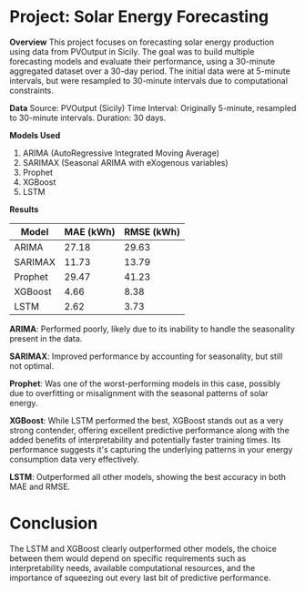 # Project: Solar Energy Forecasting
**Overview**
This project focuses on forecasting solar energy production using data from PVOutput in Sicily. The goal was to build multiple forecasting models and evaluate their performance, using a 30-minute aggregated dataset over a 30-day period. The initial data were at 5-minute intervals, but were resampled to 30-minute intervals due to computational constraints.

**Data**
Source: PVOutput (Sicily)
Time Interval: Originally 5-minute, resampled to 30-minute intervals.
Duration: 30 days.

**Models Used**
1. ARIMA (AutoRegressive Integrated Moving Average)
2. SARIMAX (Seasonal ARIMA with eXogenous variables)
3. Prophet
4. XGBoost
5. LSTM

**Results**

| Model   | MAE (kWh) | RMSE (kWh) |
|---------|-----------|------------|
| ARIMA   | 27.18     | 29.63      |
| SARIMAX | 11.73     | 13.79      |
| Prophet | 29.47     | 41.23      |
| XGBoost | 4.66      | 8.38       |
| LSTM    | 2.62      | 3.73       |


**ARIMA**: Performed poorly, likely due to its inability to handle the seasonality present in the data.

**SARIMAX**: Improved performance by accounting for seasonality, but still not optimal.

**Prophet**: Was one of the worst-performing models in this case, possibly due to overfitting or misalignment with the seasonal patterns of solar energy.

**XGBoost**: While LSTM performed the best, XGBoost stands out as a very strong contender, offering excellent predictive performance along with the added benefits of interpretability and potentially faster training times. Its performance suggests it's capturing the underlying patterns in your energy consumption data very effectively.

**LSTM**: Outperformed all other models, showing the best accuracy in both MAE and RMSE.



# **Conclusion**
The LSTM and XGBoost clearly outperformed other models, the choice between them would depend on specific requirements such as interpretability needs, available computational resources, and the importance of squeezing out every last bit of predictive performance.
